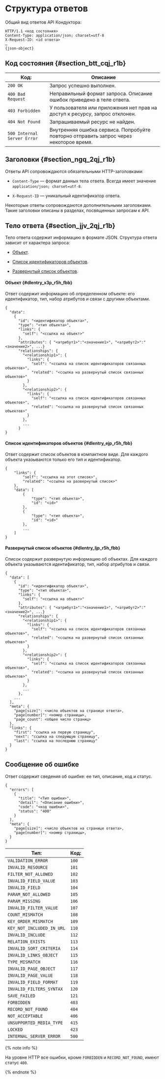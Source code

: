 # Структура ответов

Общий вид ответов API Кондуктора:

```
HTTP/1.1 <код состояния>
Content-Type: application/json; charset=utf-8
X-Request-ID: <id ответа>
…
{json-object} 
```

## Код состояния {#section_btt_cqj_r1b}
|**Код:**|**Описание**|
|-----|-----|
|`200 OK`|Запрос успешно выполнен.|
|`400 Bad Request`|Неправильный формат запроса. Описание ошибок приведено в теле ответа.|
|`403 Forbidden`|У пользователя или приложения нет прав на доступ к ресурсу, запрос отклонен.|
|`404 Not Found`|Запрашиваемый ресурс не найден.|
|`500 Internal Server Error`|Внутренняя ошибка сервиса. Попробуйте повторно отправить запрос через некоторое время.|


## Заголовки {#section_ngq_2qj_r1b}

Ответы API сопровождаются обязательными HTTP-заголовками:

- `Content-Type` — формат данных тела ответа. Всегда имеет значение `application/json; charset=utf-8`.
    
- `X-Request-ID` — уникальный идентификатор ответа.
    

Некоторые ответы сопровождаются дополнительными заголовками. Такие заголовки описаны в разделах, посвященных запросам к API.

## Тело ответа {#section_jjv_2qj_r1b}

Тело ответа содержит информацию в формате JSON. Структура ответа зависит от характера запроса:

- [Объект](#dlentry_x3p_r5h_fbb).
    
- [Список идентификаторов объектов](#dlentry_ejp_r5h_fbb).
    
- [Развернутый список объектов](#dlentry_ljp_r5h_fbb).
    

#### Объект {#dlentry_x3p_r5h_fbb}

Ответ содержит информацию об определенном объекте: его идентификатор, тип, набор атрибутов и связи с другими объектами.

```
{
  "data":
    {
      "id": "<идентификатор объекта>",
      "type": "<тип объекта>",
      "links": {
        "self": "<ссылка на объект>"
      },
      "attributes": { "<атрибут1>":"<значение1>", "<атрибут2>":"<значение2>", ...}
      "relationships": {
        "<relationship1>": {
          "links": {
            "self": "<ссылка на список идентификаторов связанных объектов>",
            "related": "<ссылка на развернутый список связанных объектов>"
          }
        },
        "<relationship2>": {
          "links": {
            "self": "<ссылка на список идентификаторов связанных объектов>",
            "related": "<ссылка на развернутый список связанных объектов>"
          }
        },
        ...
      }
}
```

#### Список идентификаторов объектов {#dlentry_ejp_r5h_fbb}

Ответ содержит список объектов в компактном виде. Для каждого объекта указываются только его тип и идентификатор.

```
{
    "links": {
        "self": "<ссылка на этот список>",
        "related": "<ссылка на развернутый список>"
    },
    "data": [
        {
            "type": "<тип объекта>",
            "id": "<id>"
        },
        {
            "type": "<тип объекта>",
            "id": "<id>"
        },
        ...
    ]
}
```

#### Развернутый список объектов {#dlentry_ljp_r5h_fbb}

Список содержит развернутую информацию об объектах. Для каждого объекта указываются идентификатор, тип, набор атрибутов и связи.

```
{
  "data": [
    {
      "id": "<идентификатор объекта>",
      "type": "<тип объекта>",
      "links": {
        "self": "<ссылка на объект>"
      },
      "attributes": { "<атрибут1>":"<значение1>", "<атрибут2>":"<значение2>", ...}
      "relationships": {
        "<relationship1>": {
          "links": {
            "self": "<ссылка на список идентификаторов связанных объектов>",
            "related": "<ссылка на развернутый список связанных объектов>"
          }
        },
        "<relationship2>": {
          "links": {
            "self": "<ссылка на список идентификаторов связанных объектов>",
            "related": "<ссылка на развернутый список связанных объектов>"
          }
        },
        ...
      },
    ...
  ],
  "meta": {
    "page[size]": <число объектов на странице ответа>,
    "page[number]": <номер страницы>,
    "page_count": <общее число страниц>
  },
  "links": {
    "first": "ссылка на первую страницу",
    "next": "ссылка на следующую страницу",
    "last": "ссылка на последнюю страницу"
  }
}
```

## Сообщение об ошибке

Ответ содержит сведения об ошибке: ее тип, описание, код и статус.

```
{
  "errors": [
    {
      "title": "<Тип ошибки>",
      "detail": "<Описание ошибки>",
      "code": "<код ошибки>",
      "status": "400"
    }
  ],
  "meta": {
    "page[size]": <число объектов на странице ответа>,
    "page[number]": <номер страницы>,
  }
}
```
|**Тип:**|**Код:**|
|-----|-----|
|`VALIDATION_ERROR`|`100`|
|`INVALID_RESOURCE`|`101`|
|`FILTER_NOT_ALLOWED`|`102`|
|`INVALID_FIELD_VALUE`|`103`|
|`INVALID_FIELD`|`104`|
|`PARAM_NOT_ALLOWED`|`105`|
|`PARAM_MISSING`|`106`|
|`INVALID_FILTER_VALUE`|`107`|
|`COUNT_MISMATCH`|`108`|
|`KEY_ORDER_MISMATCH`|`109`|
|`KEY_NOT_INCLUDED_IN_URL`|`110`|
|`INVALID_INCLUDE`|`112`|
|`RELATION_EXISTS`|`113`|
|`INVALID_SORT_CRITERIA`|`114`|
|`INVALID_LINKS_OBJECT`|`115`|
|`TYPE_MISMATCH`|`116`|
|`INVALID_PAGE_OBJECT`|`117`|
|`INVALID_PAGE_VALUE`|`118`|
|`INVALID_FIELD_FORMAT`|`119`|
|`INVALID_FILTERS_SYNTAX`|`120`|
|`SAVE_FAILED`|`121`|
|`FORBIDDEN`|`403`|
|`RECORD_NOT_FOUND`|`404`|
|`NOT_ACCEPTABLE`| `406`|
|`UNSUPPORTED_MEDIA_TYPE`|`415`|
|`LOCKED`|`423`|
|`INTERNAL_SERVER_ERROR`|`500`|

{% note info %}

На уровне HTTP все ошибки, кроме `FORBIDDEN` и `RECORD_NOT_FOUND`, имеют статус `400`.

{% endnote %}



